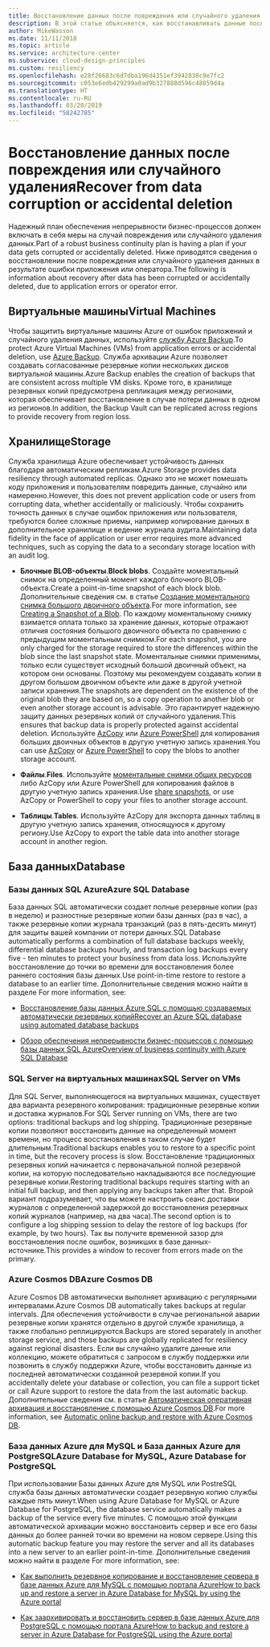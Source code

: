 ```yaml
---
title: Восстановление данных после повреждения или случайного удаления
description: В этой статье объясняется, как восстанавливать данные после повреждения или случайного удаления, создавать надежные, высокодоступные и отказоустойчивые приложения и правильно планировать аварийное восстановление.
author: MikeWasson
ms.date: 11/11/2018
ms.topic: article
ms.service: architecture-center
ms.subservice: cloud-design-principles
ms.custom: resiliency
ms.openlocfilehash: e28f26683c6d7dba196d4351ef3942830c9e7fc2
ms.sourcegitcommit: c053e6edb429299a0ad9b327888d596c48859d4a
ms.translationtype: HT
ms.contentlocale: ru-RU
ms.lasthandoff: 03/20/2019
ms.locfileid: "58242785"
---
```

# <a name="recover-from-data-corruption-or-accidental-deletion"></a><span data-ttu-id="6822c-103">Восстановление данных после повреждения или случайного удаления</span><span class="sxs-lookup"><span data-stu-id="6822c-103">Recover from data corruption or accidental deletion</span></span>

<span data-ttu-id="6822c-104">Надежный план обеспечения непрерывности бизнес-процессов должен включать в себя меры на случай повреждения или случайного удаления данных.</span><span class="sxs-lookup"><span data-stu-id="6822c-104">Part of a robust business continuity plan is having a plan if your data gets corrupted or accidentally deleted.</span></span> <span data-ttu-id="6822c-105">Ниже приводятся сведения о восстановлении после повреждения или случайного удаления данных в результате ошибки приложения или оператора.</span><span class="sxs-lookup"><span data-stu-id="6822c-105">The following is information about recovery after data has been corrupted or accidentally deleted, due to application errors or operator error.</span></span>

## <a name="virtual-machines"></a><span data-ttu-id="6822c-106">Виртуальные машины</span><span class="sxs-lookup"><span data-stu-id="6822c-106">Virtual Machines</span></span>

<span data-ttu-id="6822c-107">Чтобы защитить виртуальные машины Azure от ошибок приложений и случайного удаления данных, используйте [службу Azure Backup](/azure/backup/).</span><span class="sxs-lookup"><span data-stu-id="6822c-107">To protect Azure Virtual Machines (VMs) from application errors or accidental deletion, use [Azure Backup](/azure/backup/).</span></span> <span data-ttu-id="6822c-108">Служба архивации Azure позволяет создавать согласованные резервные копии нескольких дисков виртуальной машины.</span><span class="sxs-lookup"><span data-stu-id="6822c-108">Azure Backup enables the creation of backups that are consistent across multiple VM disks.</span></span> <span data-ttu-id="6822c-109">Кроме того, в хранилище резервных копий предусмотрена репликация между регионами, которая обеспечивает восстановление в случае потери данных в одном из регионов.</span><span class="sxs-lookup"><span data-stu-id="6822c-109">In addition, the Backup Vault can be replicated across regions to provide recovery from region loss.</span></span>

## <a name="storage"></a><span data-ttu-id="6822c-110">Хранилище</span><span class="sxs-lookup"><span data-stu-id="6822c-110">Storage</span></span>

<span data-ttu-id="6822c-111">Служба хранилища Azure обеспечивает устойчивость данных благодаря автоматическим репликам.</span><span class="sxs-lookup"><span data-stu-id="6822c-111">Azure Storage provides data resiliency through automated replicas.</span></span> <span data-ttu-id="6822c-112">Однако это не может помешать коду приложения и пользователям повредить данные, случайно или намеренно.</span><span class="sxs-lookup"><span data-stu-id="6822c-112">However, this does not prevent application code or users from corrupting data, whether accidentally or maliciously.</span></span> <span data-ttu-id="6822c-113">Чтобы сохранить точность данных в случае ошибок приложения или пользователя, требуются более сложные приемы, например копирование данных в дополнительное хранилище и ведение журнала аудита.</span><span class="sxs-lookup"><span data-stu-id="6822c-113">Maintaining data fidelity in the face of application or user error requires more advanced techniques, such as copying the data to a secondary storage location with an audit log.</span></span>

- <span data-ttu-id="6822c-114">**Блочные BLOB-объекты**.</span><span class="sxs-lookup"><span data-stu-id="6822c-114">**Block blobs**.</span></span> <span data-ttu-id="6822c-115">Создайте моментальный снимок на определенный момент каждого блочного BLOB-объекта.</span><span class="sxs-lookup"><span data-stu-id="6822c-115">Create a point-in-time snapshot of each block blob.</span></span> <span data-ttu-id="6822c-116">Дополнительные сведения см. в статье [Создание моментального снимка большого двоичного объекта](/rest/api/storageservices/creating-a-snapshot-of-a-blob).</span><span class="sxs-lookup"><span data-stu-id="6822c-116">For more information, see [Creating a Snapshot of a Blob](/rest/api/storageservices/creating-a-snapshot-of-a-blob).</span></span> <span data-ttu-id="6822c-117">По каждому моментальному снимку взимается оплата только за хранение данных, которые отражают отличия состояния большого двоичного объекта по сравнению с предыдущим моментальным снимком.</span><span class="sxs-lookup"><span data-stu-id="6822c-117">For each snapshot, you are only charged for the storage required to store the differences within the blob since the last snapshot state.</span></span> <span data-ttu-id="6822c-118">Моментальные снимки применимы, только если существует исходный большой двоичный объект, на котором они основаны. Поэтому мы рекомендуем создавать копии в другом большом двоичном объекте или даже в другой учетной записи хранения.</span><span class="sxs-lookup"><span data-stu-id="6822c-118">The snapshots are dependent on the existence of the original blob they are based on, so a copy operation to another blob or even another storage account is advisable.</span></span> <span data-ttu-id="6822c-119">Это гарантирует надежную защиту данных резервных копий от случайного удаления.</span><span class="sxs-lookup"><span data-stu-id="6822c-119">This ensures that backup data is properly protected against accidental deletion.</span></span> <span data-ttu-id="6822c-120">Используйте [AzCopy](/azure/storage/common/storage-use-azcopy) или [Azure PowerShell](/azure/storage/common/storage-powershell-guide-full) для копирования больших двоичных объектов в другую учетную запись хранения.</span><span class="sxs-lookup"><span data-stu-id="6822c-120">You can use [AzCopy](/azure/storage/common/storage-use-azcopy) or [Azure PowerShell](/azure/storage/common/storage-powershell-guide-full) to copy the blobs to another storage account.</span></span>

- <span data-ttu-id="6822c-121">**Файлы**.</span><span class="sxs-lookup"><span data-stu-id="6822c-121">**Files**.</span></span> <span data-ttu-id="6822c-122">Используйте [моментальные снимки общих ресурсов](/azure/storage/files/storage-snapshots-files) либо AzCopy или Azure PowerShell для копирования файлов в другую учетную запись хранения.</span><span class="sxs-lookup"><span data-stu-id="6822c-122">Use [share snapshots](/azure/storage/files/storage-snapshots-files), or use AzCopy or PowerShell to copy your files to another storage account.</span></span>

- <span data-ttu-id="6822c-123">**Таблицы**.</span><span class="sxs-lookup"><span data-stu-id="6822c-123">**Tables**.</span></span> <span data-ttu-id="6822c-124">Используйте AzCopy для экспорта данных таблиц в другую учетную запись хранения, относящуюся к другому региону.</span><span class="sxs-lookup"><span data-stu-id="6822c-124">Use AzCopy to export the table data into another storage account in another region.</span></span>

## <a name="database"></a><span data-ttu-id="6822c-125">База данных</span><span class="sxs-lookup"><span data-stu-id="6822c-125">Database</span></span>

### <a name="azure-sql-database"></a><span data-ttu-id="6822c-126">Базы данных SQL Azure</span><span class="sxs-lookup"><span data-stu-id="6822c-126">Azure SQL Database</span></span>

<span data-ttu-id="6822c-127">База данных SQL автоматически создает полные резервные копии (раз в неделю) и разностные резервные копии базы данных (раз в час), а также резервные копии журнала транзакций (раз в пять-десять минут) для защиты вашей компании от потери данных.</span><span class="sxs-lookup"><span data-stu-id="6822c-127">SQL Database automatically performs a combination of full database backups weekly, differential database backups hourly, and transaction log backups every five - ten minutes to protect your business from data loss.</span></span> <span data-ttu-id="6822c-128">Используйте восстановление до точки во времени для восстановления более раннего состояния базы данных.</span><span class="sxs-lookup"><span data-stu-id="6822c-128">Use point-in-time restore to restore a database to an earlier time.</span></span> <span data-ttu-id="6822c-129">Дополнительные сведения можно найти в разделе </span><span class="sxs-lookup"><span data-stu-id="6822c-129">For more information, see:</span></span>

- [<span data-ttu-id="6822c-130">Восстановление базы данных Azure SQL с помощью создаваемых автоматически резервных копий</span><span class="sxs-lookup"><span data-stu-id="6822c-130">Recover an Azure SQL database using automated database backups</span></span>](/azure/sql-database/sql-database-recovery-using-backups)

- [<span data-ttu-id="6822c-131">Обзор обеспечения непрерывности бизнес-процессов с помощью базы данных SQL Azure</span><span class="sxs-lookup"><span data-stu-id="6822c-131">Overview of business continuity with Azure SQL Database</span></span>](/azure/sql-database/sql-database-business-continuity)

### <a name="sql-server-on-vms"></a><span data-ttu-id="6822c-132">SQL Server на виртуальных машинах</span><span class="sxs-lookup"><span data-stu-id="6822c-132">SQL Server on VMs</span></span>

<span data-ttu-id="6822c-133">Для SQL Server, выполняющегося на виртуальных машинах, существует два варианта резервного копирования: традиционные резервные копии и доставка журналов.</span><span class="sxs-lookup"><span data-stu-id="6822c-133">For SQL Server running on VMs, there are two options: traditional backups and log shipping.</span></span> <span data-ttu-id="6822c-134">Традиционные резервные копии позволяют восстановить данные на определенный момент времени, но процесс восстановления в таком случае будет длительным.</span><span class="sxs-lookup"><span data-stu-id="6822c-134">Traditional backups enables you to restore to a specific point in time, but the recovery process is slow.</span></span> <span data-ttu-id="6822c-135">Восстановление традиционных резервных копий начинается с первоначальной полной резервной копии, на которую последовательно накладываются все последующие резервные копии.</span><span class="sxs-lookup"><span data-stu-id="6822c-135">Restoring traditional backups requires starting with an initial full backup, and then applying any backups taken after that.</span></span> <span data-ttu-id="6822c-136">Второй вариант подразумевает, что вы можете настроить сеанс доставки журналов с определенной задержкой до восстановления резервных копий журналов (например, на два часа).</span><span class="sxs-lookup"><span data-stu-id="6822c-136">The second option is to configure a log shipping session to delay the restore of log backups (for example, by two hours).</span></span> <span data-ttu-id="6822c-137">Так вы получите временной зазор для восстановления после ошибок, возникших в базе данных-источнике.</span><span class="sxs-lookup"><span data-stu-id="6822c-137">This provides a window to recover from errors made on the primary.</span></span>

### <a name="azure-cosmos-db"></a><span data-ttu-id="6822c-138">Azure Cosmos DB</span><span class="sxs-lookup"><span data-stu-id="6822c-138">Azure Cosmos DB</span></span>

<span data-ttu-id="6822c-139">Azure Cosmos DB автоматически выполняет архивацию с регулярными интервалами.</span><span class="sxs-lookup"><span data-stu-id="6822c-139">Azure Cosmos DB automatically takes backups at regular intervals.</span></span> <span data-ttu-id="6822c-140">Для обеспечения устойчивости в случае региональной аварии резервные копии хранятся отдельно в другой службе хранилища, а также глобально реплицируются.</span><span class="sxs-lookup"><span data-stu-id="6822c-140">Backups are stored separately in another storage service, and those backups are globally replicated for resiliency against regional disasters.</span></span> <span data-ttu-id="6822c-141">Если вы случайно удалите данные или коллекцию, можете обратиться с запросом в службу поддержки или позвонить в службу поддержки Azure, чтобы восстановить данные из последней автоматически созданной резервной копии.</span><span class="sxs-lookup"><span data-stu-id="6822c-141">If you accidentally delete your database or collection, you can file a support ticket or call Azure support to restore the data from the last automatic backup.</span></span> <span data-ttu-id="6822c-142">Дополнительные сведения см. в статье [Автоматическая оперативная архивация и восстановление с помощью Azure Cosmos DB](/azure/cosmos-db/online-backup-and-restore).</span><span class="sxs-lookup"><span data-stu-id="6822c-142">For more information, see [Automatic online backup and restore with Azure Cosmos DB](/azure/cosmos-db/online-backup-and-restore).</span></span>

### <a name="azure-database-for-mysql-azure-database-for-postgresql"></a><span data-ttu-id="6822c-143">База данных Azure для MySQL и База данных Azure для PostgreSQL</span><span class="sxs-lookup"><span data-stu-id="6822c-143">Azure Database for MySQL, Azure Database for PostgreSQL</span></span>

<span data-ttu-id="6822c-144">При использовании Базы данных Azure для MySQL или PostreSQL служба базы данных автоматически создает резервную копию службы каждые пять минут.</span><span class="sxs-lookup"><span data-stu-id="6822c-144">When using Azure Database for MySQL or Azure Database for PostgreSQL, the database service automatically makes a backup of the service every five minutes.</span></span> <span data-ttu-id="6822c-145">С помощью этой функции автоматической архивации можно восстановить сервер и все его базы данных до более ранней точки во времени на новом сервере.</span><span class="sxs-lookup"><span data-stu-id="6822c-145">Using this automatic backup feature you may restore the server and all its databases into a new server to an earlier point-in-time.</span></span> <span data-ttu-id="6822c-146">Дополнительные сведения можно найти в разделе </span><span class="sxs-lookup"><span data-stu-id="6822c-146">For more information, see:</span></span>

- [<span data-ttu-id="6822c-147">Как выполнить резервное копирование и восстановление сервера в базе данных Azure для MySQL с помощью портала Azure</span><span class="sxs-lookup"><span data-stu-id="6822c-147">How to back up and restore a server in Azure Database for MySQL by using the Azure portal</span></span>](/azure/mysql/howto-restore-server-portal)

- [<span data-ttu-id="6822c-148">Как заархивировать и восстановить сервер в базе данных Azure для PostgreSQL с помощью портала Azure</span><span class="sxs-lookup"><span data-stu-id="6822c-148">How to backup and restore a server in Azure Database for PostgreSQL using the Azure portal</span></span>](/azure/postgresql/howto-restore-server-portal)
